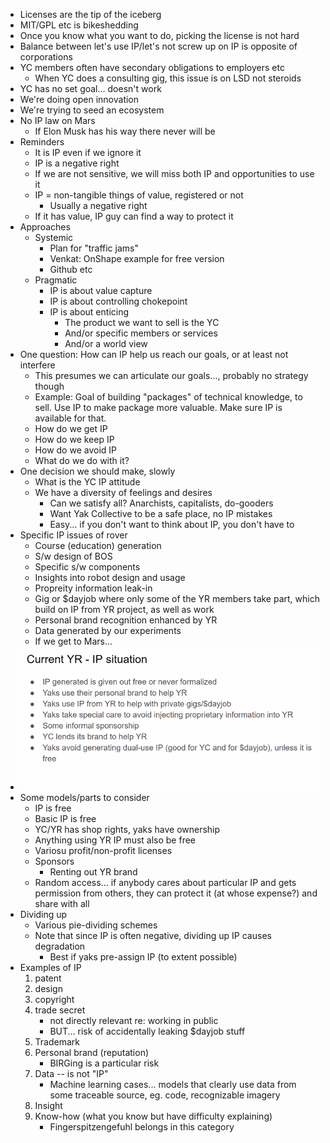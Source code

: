 - Licenses are the tip of the iceberg
- MIT/GPL etc is bikeshedding
- Once you know what you want to do, picking the license is not hard
- Balance between let's use IP/let's not screw up on IP is opposite of corporations
- YC members often have secondary obligations to employers etc
    - When YC does a consulting gig, this issue is on LSD not steroids
- YC has no set goal... doesn't work
- We're doing open innovation
- We're trying to seed an ecosystem
- No IP law on Mars
    - If Elon Musk has his way there never will be
- Reminders
    - It is IP even if we ignore it
    - IP is a negative right
    - If we are not sensitive, we will miss both IP and opportunities to use it
    - IP = non-tangible things of value, registered or not
        - Usually a negative right
    - If it has value, IP guy can find a way to protect it
- Approaches
    - Systemic
        - Plan for "traffic jams"
        - Venkat: OnShape example for free version
        - Github etc
    - Pragmatic
        - IP is about value capture
        - IP is about controlling chokepoint
        - IP is about enticing
            - The product we want to sell is the YC
            - And/or specific members or services
            - And/or a world view
- One question: How can IP help us reach our goals, or at least not interfere
    - This presumes we can articulate our goals..., probably no strategy though
    - Example: Goal of building "packages" of technical knowledge, to sell. Use IP to make package more valuable. Make sure IP is available for that.
    - How do we get IP
    - How do we keep IP
    - How do we avoid IP
    - What do we do with it?
- One decision we should make, slowly
    - What is the YC IP attitude
    - We have a diversity of feelings and desires
        - Can we satisfy all? Anarchists, capitalists, do-gooders
        - Want Yak Collective to be a safe place, no IP mistakes
        - Easy... if you don't want to think about IP, you don't have to
- Specific IP issues of rover
    - Course (education) generation
    - S/w design of BOS
    - Specific s/w components
    - Insights into robot design and usage
    - Propreity information leak-in
    - Gig or $dayjob where only some of the YR members take part, which build on IP from YR project, as well as work
    - Personal brand recognition enhanced by YR
    - Data generated by our experiments
    - If we get to Mars...
- ![](./images/aHR0cHM6Ly9maXJlYmFzZXN0b3JhZ2UuZ29vZ2xlYXBpcy5jb20vdjAvYi9maXJlc2NyaXB0LTU3N2EyLmFwcHNwb3QuY29tL28vaW1ncyUyRmFwcCUyRkFydE9mR2lnJTJGM1NmYUVZYUZUdy40OC4yNSUyMFBNLnBuZz9hbHQ9bWVkaWEmdG9rZW49YmJmZmIzMmYtZTZjOC00NWQ2LWI2YzUtM2Q0ZmRjYmEwNDgx)
- Some models/parts to consider
    - IP is free
    - Basic IP is free
    - YC/YR has shop rights, yaks have ownership
    - Anything using YR IP must also be free
    - Variosu profit/non-profit licenses
    - Sponsors
        - Renting out YR brand
    - Random access... if anybody cares about particular IP and gets permission from others, they can protect it (at whose expense?) and share with all
- Dividing up
    - Various pie-dividing schemes
    - Note that since IP is often negative, dividing up IP causes degradation
        - Best if yaks pre-assign IP (to extent possible)
- Examples of IP
    1. patent
    2. design
    3. copyright
    4. trade secret
        - not directly relevant re: working in public
        - BUT... risk of accidentally leaking $dayjob stuff
    5. Trademark
    6. Personal brand (reputation)
        - BIRGing is a particular risk
    7. Data -- is not "IP"
        - Machine learning cases... models that clearly use data from some traceable source, eg. code, recognizable imagery
    8. Insight
    9. Know-how (what you know but have difficulty explaining)
        - Fingerspitzengefuhl belongs in this category
